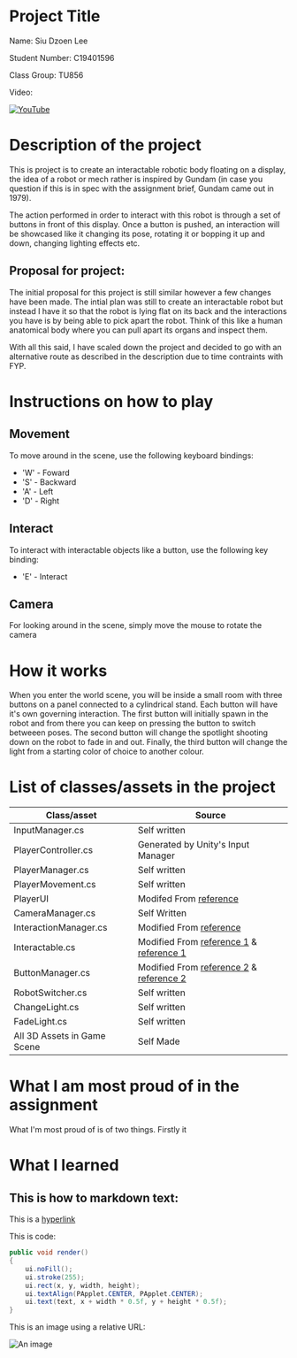 # Project Title

Name: Siu Dzoen Lee

Student Number: C19401596

Class Group: TU856

Video:

[![YouTube](http://img.youtube.com/vi/J2kHSSFA4NU/0.jpg)](https://www.youtube.com/watch?v=J2kHSSFA4NU)

# Description of the project

This is project is to create an interactable robotic body floating on a display, the idea of a robot or mech rather is inspired by Gundam (in case you question if this is in spec with the assignment brief, Gundam came out in 1979).

The action performed in order to interact with this robot is through a set of buttons in front of this display. Once a button is pushed,
an interaction will be showcased like it changing its pose, rotating it or bopping it up and down, changing lighting effects etc.

## Proposal for project:

The initial proposal for this project is still similar however a few changes have been made. The intial plan was still to create an interactable robot but
instead I have it so that the robot is lying flat on its back and the interactions you have is by being able to pick apart the robot. Think of this like a
human anatomical body where you can pull apart its organs and inspect them.


With all this said, I have scaled down the project and decided to go with an alternative route as described in the description due to time contraints with FYP.

# Instructions on how to play

## Movement
To move around in the scene, use the following keyboard bindings:
* 'W' - Foward
* 'S' - Backward
* 'A' - Left
* 'D' - Right

## Interact
To interact with interactable objects like a button, use the following key binding:
* 'E' - Interact

## Camera
For looking around in the scene, simply move the mouse to rotate the camera

# How it works
When you enter the world scene, you will be inside a small room with three buttons on a panel connected to a cylindrical stand.
Each button will have it's own governing interaction. The first button will initially spawn in the robot and from there you can
keep on pressing the button to switch betweeen poses. The second button will change the spotlight shooting down on the robot to fade in and out.
Finally, the third button will change the light from a starting color of choice to another colour.

# List of classes/assets in the project

| Class/asset | Source |
|-----------|-----------|
| InputManager.cs | Self written |
| PlayerController.cs | Generated by Unity's Input Manager|
| PlayerManager.cs | Self written |
| PlayerMovement.cs | Self written |
| PlayerUI | Modifed From [reference](https://www.youtube.com/watch?v=gPPGnpV1Y1c&list=PL3hhqEqLiX1EUVpxCPaQlJzsvS7568mtS&index=8) |
| CameraManager.cs | Self Written |
| InteractionManager.cs | Modified From [reference](https://www.youtube.com/watch?v=gPPGnpV1Y1c&list=PL3hhqEqLiX1EUVpxCPaQlJzsvS7568mtS&index=8) |
| Interactable.cs | Modified From [reference 1](https://www.youtube.com/watch?v=gPPGnpV1Y1c&list=PL3hhqEqLiX1EUVpxCPaQlJzsvS7568mtS&index=8) & [reference 1](https://dotnettutorials.net/lesson/template-method-design-pattern/) |
| ButtonManager.cs | Modified From [reference 2](https://www.youtube.com/watch?v=gPPGnpV1Y1c&list=PL3hhqEqLiX1EUVpxCPaQlJzsvS7568mtS&index=8) & [reference 2](https://dotnettutorials.net/lesson/template-method-design-pattern/) |
| RobotSwitcher.cs | Self written |
| ChangeLight.cs | Self written |
| FadeLight.cs | Self written |
| All 3D Assets in Game Scene | Self Made |

# What I am most proud of in the assignment

What I'm most proud of is of two things. Firstly it 
# What I learned

## This is how to markdown text:

This is a [hyperlink](http://bryanduggan.org)

This is code:

```Java
public void render()
{
	ui.noFill();
	ui.stroke(255);
	ui.rect(x, y, width, height);
	ui.textAlign(PApplet.CENTER, PApplet.CENTER);
	ui.text(text, x + width * 0.5f, y + height * 0.5f);
}
```

This is an image using a relative URL:

![An image](images/p8.png)